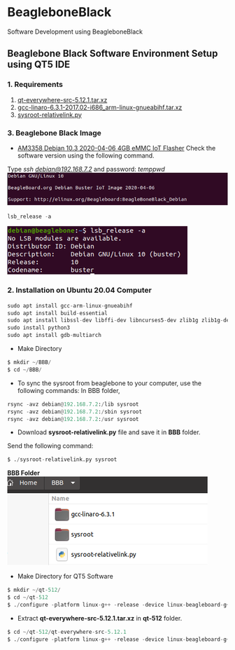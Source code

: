 # BeagleboneBlack
Software Development using BeagleboneBlack
## Beaglebone Black Software Environment Setup using QT5 IDE
### 1. Requirements
1)  [qt-everywhere-src-5.12.1.tar.xz](https://download.qt.io/archive/qt/5.12/5.12.1/single/)
2)  [gcc-linaro-6.3.1-2017.02-i686_arm-linux-gnueabihf.tar.xz](https://releases.linaro.org/components/toolchain/binaries/6.3-2017.02/arm-linux-gnueabihf/)
3) [sysroot-relativelink.py](https://github.com/thihakyawjob/BeagleboneBlack/blob/main/sysroot-relativelink.py)

### 3. Beaglebone Black Image
* [AM3358 Debian 10.3 2020-04-06 4GB eMMC IoT Flasher](https://beagleboard.org/latest-images)
Check the software version using the following command.

Type *ssh debian@192.168.7.2* and password: *temppwd*
![Result1](https://github.com/thihakyawjob/BeagleboneBlack/blob/main/BBB_VersionCheck1.png)
```python
lsb_release -a
```
![Result2](https://github.com/thihakyawjob/BeagleboneBlack/blob/main/BBB_VersionCheck2.png)
### 2. Installation on Ubuntu 20.04 Computer
```python
sudo apt install gcc-arm-linux-gnueabihf
sudo apt install build-essential
sudo apt install libssl-dev libffi-dev libncurses5-dev zlib1g zlib1g-dev libreadline-dev libbz2-dev libsqlite3-dev make
sudo install python3
sudo apt install gdb-multiarch
```
* Make Directory
```python
$ mkdir ~/BBB/
$ cd ~/BBB/
```
* To sync the sysroot from beaglebone to your computer, use the following commands:
In BBB folder,
```python
rsync -avz debian@192.168.7.2:/lib sysroot
rsync -avz debian@192.168.7.2:/sbin sysroot
rsync -avz debian@192.168.7.2:/usr sysroot
```
* Download **sysroot-relativelink.py** file and save it in **BBB** folder.

Send the following command:
```python
$ ./sysroot-relativelink.py sysroot
```
**BBB Folder**
![BBB Folder](https://github.com/thihakyawjob/BeagleboneBlack/blob/main/BBB_Folder.png)
* Make Directory for QT5 Software
```python
$ mkdir ~/qt-512/
$ cd ~/qt-512
$ ./configure -platform linux-g++ -release -device linux-beagleboard-g++ -sysroot /home/techgeneous/BBB/sysroot -prefix /home/techgeneous/BBB/qt-512 -hostprefix /home/techgeneous/BBB/qt-512 -device-option CROSS_COMPILE=/home/techgeneous/BBB/gcc-linaro-6.3.1/bin/arm-linux-gnueabihf- -nomake tests -nomake examples -no-opengl -opensource -confirm-license -reduce-exports -make libs
```
* Extract **qt-everywhere-src-5.12.1.tar.xz** in **qt-512** folder. 
```python
$ cd ~/qt-512/qt-everywhere-src-5.12.1
$ ./configure -platform linux-g++ -release -device linux-beagleboard-g++ -sysroot /home/**USER**/BBB/sysroot -prefix /home/**USER**/BBB/qt-512 -hostprefix /home/**USER**/BBB/qt-512 -device-option CROSS_COMPILE=/home/**USER**/BBB/gcc-linaro-6.3.1/bin/arm-linux-gnueabihf- -nomake tests -nomake examples -no-opengl -opensource -confirm-license -reduce-exports -make libs
```
